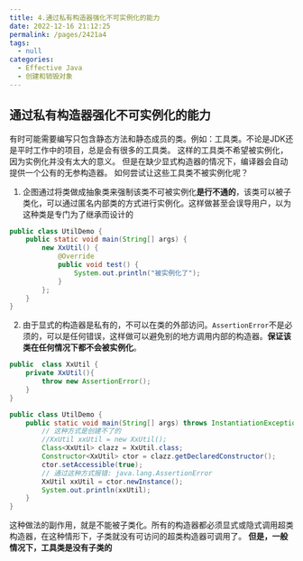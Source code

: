 ```yaml
---
title: 4.通过私有构造器强化不可实例化的能力
date: 2022-12-16 21:12:25
permalink: /pages/2421a4
tags: 
  - null
categories: 
  - Effective Java
  - 创建和销毁对象
---
```


## 通过私有构造器强化不可实例化的能力

有时可能需要编写只包含静态方法和静态成员的类。例如：工具类。不论是JDK还是平时工作中的项目，总是会有很多的工具类。
这样的工具类不希望被实例化，因为实例化并没有太大的意义。
但是在缺少显式构造器的情况下，编译器会自动提供一个公有的无参构造器。
如何尝试让这些工具类不被实例化呢？
1. 企图通过将类做成抽象类来强制该类不可被实例化**是行不通的**，该类可以被子类化，可以通过匿名内部类的方式进行实例化。这样做甚至会误导用户，以为这种类是专门为了继承而设计的
```java
public class UtilDemo {
    public static void main(String[] args) {
        new XxUtil() {
            @Override
            public void test() {
                System.out.println("被实例化了");
            }
        };
    }
}
```
2. 由于显式的构造器是私有的，不可以在类的外部访问。`AssertionError`不是必须的，可以是任何错误，这样做可以避免别的地方调用内部的构造器。**保证该类在任何情况下都不会被实例化**。
```java
public  class XxUtil {
    private XxUtil(){
        throw new AssertionError();
    }
}

public class UtilDemo {
    public static void main(String[] args) throws InstantiationException, IllegalAccessException, NoSuchMethodException, InvocationTargetException {
        // 这种方式是创建不了的
        //XxUtil xxUtil = new XxUtil();
        Class<XxUtil> clazz = XxUtil.class;
        Constructor<XxUtil> ctor = clazz.getDeclaredConstructor();
        ctor.setAccessible(true);
        // 通过这种方式报错: java.lang.AssertionError
        XxUtil xxUtil = ctor.newInstance();
        System.out.println(xxUtil);
    }
}

```
这种做法的副作用，就是不能被子类化。所有的构造器都必须显式或隐式调用超类构造器，在这种情形下，子类就没有可访问的超类构造器可调用了。
**但是，一般情况下，工具类是没有子类的**
